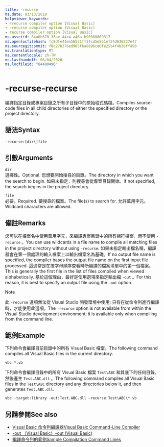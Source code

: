 ```yaml
---
title: -recurse
ms.date: 03/13/2018
helpviewer_keywords:
- /recurse compiler option [Visual Basic]
- -recurse compiler option [Visual Basic]
- recurse compiler option [Visual Basic]
ms.assetid: 84a0b670-33ae-44c4-a46a-b90388809317
ms.openlocfilehash: fc8dfe41ea56531ff34cd5e551ef24d636227e47
ms.sourcegitcommit: f8c270376ed905f6a8896ce0fe25b4f4b38ff498
ms.translationtype: MT
ms.contentlocale: zh-TW
ms.lasthandoff: 06/04/2020
ms.locfileid: "84400496"
---
```

# <a name="-recurse"></a><span data-ttu-id="57405-102">-recurse</span><span class="sxs-lookup"><span data-stu-id="57405-102">-recurse</span></span>
<span data-ttu-id="57405-103">編譯指定目錄或專案目錄之所有子目錄中的原始程式碼檔。</span><span class="sxs-lookup"><span data-stu-id="57405-103">Compiles source-code files in all child directories of either the specified directory or the project directory.</span></span>  
  
## <a name="syntax"></a><span data-ttu-id="57405-104">語法</span><span class="sxs-lookup"><span data-stu-id="57405-104">Syntax</span></span>  
  
```console  
-recurse:[dir\]file  
```  
  
## <a name="arguments"></a><span data-ttu-id="57405-105">引數</span><span class="sxs-lookup"><span data-stu-id="57405-105">Arguments</span></span>  
 `dir`  
 <span data-ttu-id="57405-106">選擇性。</span><span class="sxs-lookup"><span data-stu-id="57405-106">Optional.</span></span> <span data-ttu-id="57405-107">您想要開始搜尋的目錄。</span><span class="sxs-lookup"><span data-stu-id="57405-107">The directory in which you want the search to begin.</span></span> <span data-ttu-id="57405-108">如果未指定，則搜尋會從專案目錄開始。</span><span class="sxs-lookup"><span data-stu-id="57405-108">If not specified, the search begins in the project directory.</span></span>  
  
 `file`  
 <span data-ttu-id="57405-109">必要。</span><span class="sxs-lookup"><span data-stu-id="57405-109">Required.</span></span> <span data-ttu-id="57405-110">要搜尋的檔案。</span><span class="sxs-lookup"><span data-stu-id="57405-110">The file(s) to search for.</span></span> <span data-ttu-id="57405-111">允許萬用字元。</span><span class="sxs-lookup"><span data-stu-id="57405-111">Wildcard characters are allowed.</span></span>  
  
## <a name="remarks"></a><span data-ttu-id="57405-112">備註</span><span class="sxs-lookup"><span data-stu-id="57405-112">Remarks</span></span>  
 <span data-ttu-id="57405-113">您可以在檔案名中使用萬用字元，來編譯專案目錄中的所有相符檔案，而不使用 `-recurse` 。</span><span class="sxs-lookup"><span data-stu-id="57405-113">You can use wildcards in a file name to compile all matching files in the project directory without using `-recurse`.</span></span> <span data-ttu-id="57405-114">如果未指定輸出檔名稱，編譯器會在第一個處理的輸入檔案上以輸出檔案名為基礎。</span><span class="sxs-lookup"><span data-stu-id="57405-114">If no output file name is specified, the compiler bases the output file name on the first input file processed.</span></span> <span data-ttu-id="57405-115">這通常是在按字母順序查看時所編譯的檔案清單中的第一個檔案。</span><span class="sxs-lookup"><span data-stu-id="57405-115">This is generally the first file in the list of files compiled when viewed alphabetically.</span></span> <span data-ttu-id="57405-116">基於這個理由，最好是使用選項來指定輸出檔 `-out` 。</span><span class="sxs-lookup"><span data-stu-id="57405-116">For this reason, it is best to specify an output file using the `-out` option.</span></span>  
  
> [!NOTE]
> <span data-ttu-id="57405-117">此 `-recurse` 選項無法從 Visual Studio 開發環境中使用; 只有在從命令列進行編譯時，才能使用此選項。</span><span class="sxs-lookup"><span data-stu-id="57405-117">The `-recurse` option is not available from within the Visual Studio development environment; it is available only when compiling from the command line.</span></span>  
  
## <a name="example"></a><span data-ttu-id="57405-118">範例</span><span class="sxs-lookup"><span data-stu-id="57405-118">Example</span></span>  
 <span data-ttu-id="57405-119">下列命令會編譯目前目錄中的所有 Visual Basic 檔案。</span><span class="sxs-lookup"><span data-stu-id="57405-119">The following command compiles all Visual Basic files in the current directory.</span></span>  
  
```console
vbc *.vb  
```  
  
 <span data-ttu-id="57405-120">下列命令會編譯目錄中的所有 Visual Basic 檔案 `Test\ABC` 和其底下的任何目錄，然後產生 `Test.ABC.dll` 。</span><span class="sxs-lookup"><span data-stu-id="57405-120">The following command compiles all Visual Basic files in the `Test\ABC` directory and any directories below it, and then generates `Test.ABC.dll`.</span></span>  
  
```console
vbc -target:library -out:Test.ABC.dll -recurse:Test\ABC\*.vb  
```  
  
## <a name="see-also"></a><span data-ttu-id="57405-121">另請參閱</span><span class="sxs-lookup"><span data-stu-id="57405-121">See also</span></span>

- [<span data-ttu-id="57405-122">Visual Basic 命令列編譯器</span><span class="sxs-lookup"><span data-stu-id="57405-122">Visual Basic Command-Line Compiler</span></span>](index.md)
- [<span data-ttu-id="57405-123">-out （Visual Basic）</span><span class="sxs-lookup"><span data-stu-id="57405-123">-out (Visual Basic)</span></span>](out.md)
- [<span data-ttu-id="57405-124">編譯命令列的範例</span><span class="sxs-lookup"><span data-stu-id="57405-124">Sample Compilation Command Lines</span></span>](sample-compilation-command-lines.md)
